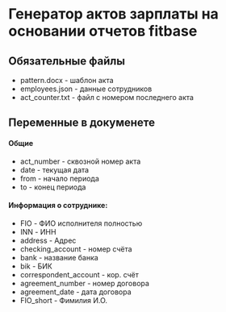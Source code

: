 # Генератор актов зарплаты на основании отчетов fitbase

## Обязательные файлы
- pattern.docx - шаблон акта
- employees.json - данные сотрудников
- act_counter.txt - файл с номером последнего акта

## Переменные в докуменете
#### Общие
- act_number - сквозной номер акта
- date - текущая дата
- from - начало периода
- to - конец периода
#### Информация о сотруднике:
- FIO - ФИО исполнителя полностью
- INN - ИНН
- address - Адрес
- checking_account - номер счёта
- bank - название банка
- bik - БИК
- correspondent_account - кор. счёт
- agreement_number - номер договора
- agreement_date - дата договора
- FIO_short - Фимилия И.О.
